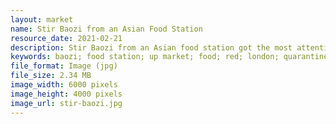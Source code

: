 ```yaml
---
layout: market
name: Stir Baozi from an Asian Food Station
resource_date: 2021-02-21
description: Stir Baozi from an Asian food station got the most attention from visitors, the owner is a Chinese women who said that this food station did not open until several days ago.
keywords: baozi; food station; up market; food; red; london; quarantine; covid-19
file_format: Image (jpg)
file_size: 2.34 MB
image_width: 6000 pixels
image_height: 4000 pixels
image_url: stir-baozi.jpg
---
```


